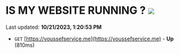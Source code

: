 # IS MY WEBSITE RUNNING ? [![](https://img.shields.io/static/v1?label=Sponsor&message=%E2%9D%A4&logo=GitHub&color=%23fe8e86)](https://github.com/sponsors/<username>)

Last updated: **10/21/2023, 1:20:53 PM**

- `GET` [https://youssefservice.me](https://youssefservice.me) - **Up** (810ms)
